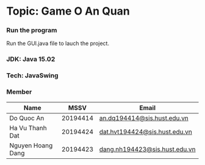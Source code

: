 # Topic: Game O An Quan
### Run the program
Run the GUI.java file to lauch the project.
### JDK: Java 15.02
### Tech: JavaSwing
### Member
| Name | MSSV | Email |
| ------ | ------ | ------ |
| Do Quoc An | 20194414 | an.dq194414@sis.hust.edu.vn |
| Ha Vu Thanh Dat | 20194424 | dat.hvt194424@sis.hust.edu.vn |
| Nguyen Hoang Dang | 20194423 | dang.nh194423@sis.hust.edu.vn |
